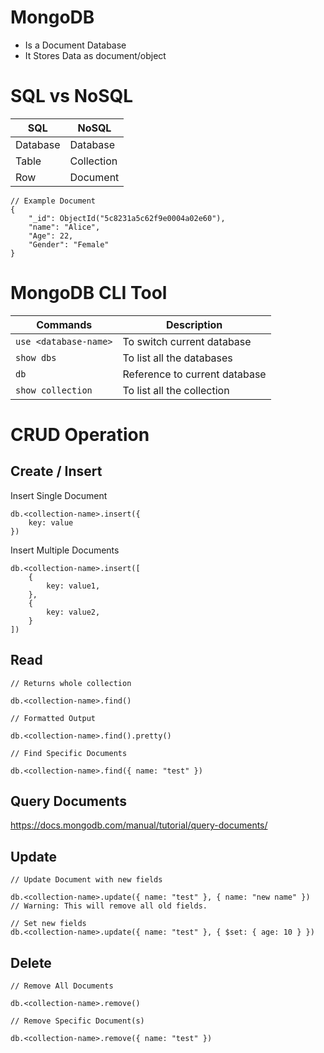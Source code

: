 # MongoDB

- Is a Document Database
- It Stores Data as document/object

# SQL vs NoSQL

| SQL      | NoSQL      |
| -------- | ---------- |
| Database | Database   |
| Table    | Collection |
| Row      | Document   |

```
// Example Document
{
    "_id": ObjectId("5c8231a5c62f9e0004a02e60"),
    "name": "Alice",
    "Age": 22,
    "Gender": "Female"
}
```

# MongoDB CLI Tool

| Commands                  | Description                   |
| ------------------------- | ----------------------------- |
| ```use <database-name>``` | To switch current database    |
| ```show dbs```            | To list all the databases     |
| ```db```                  | Reference to current database |
| ```show collection```     | To list all the collection    |

# CRUD Operation

## Create / Insert

Insert Single Document
```
db.<collection-name>.insert({
    key: value
})
```

Insert Multiple Documents
```
db.<collection-name>.insert([
    {
        key: value1,
    },
    {
        key: value2,
    }
])
```

## Read

```
// Returns whole collection

db.<collection-name>.find()
```

```
// Formatted Output

db.<collection-name>.find().pretty() 
```

```
// Find Specific Documents

db.<collection-name>.find({ name: "test" })
```

## Query Documents

https://docs.mongodb.com/manual/tutorial/query-documents/

## Update

```
// Update Document with new fields

db.<collection-name>.update({ name: "test" }, { name: "new name" })  // Warning: This will remove all old fields.
```

```
// Set new fields
db.<collection-name>.update({ name: "test" }, { $set: { age: 10 } })
```

## Delete

```
// Remove All Documents

db.<collection-name>.remove()
```

```
// Remove Specific Document(s)

db.<collection-name>.remove({ name: "test" })
```
